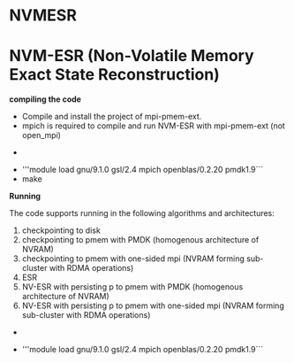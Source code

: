 # NVMESR

NVM-ESR (Non-Volatile Memory Exact State Reconstruction)
============

**compiling the code** 
- Compile and install the project of mpi-pmem-ext.
- mpich is required to compile and run NVM-ESR with mpi-pmem-ext (not open_mpi)
- ```module purge'''
- '''module load gnu/9.1.0 gsl/2.4 mpich openblas/0.2.20 pmdk1.9``` 
- make

**Running**

The code supports running in the following algorithms and architectures:
1) checkpointing to disk
2) checkpointing to pmem with PMDK (homogenous architecture of NVRAM)
3) checkpointing to pmem with one-sided mpi (NVRAM forming sub-cluster with RDMA operations)
4) ESR
5) NV-ESR with persisting p to pmem with PMDK (homogenous architecture of NVRAM)
6) NV-ESR with persisting p to pmem with one-sided mpi (NVRAM forming sub-cluster with RDMA operations)

- ```module purge'''
- '''module load gnu/9.1.0 gsl/2.4 mpich openblas/0.2.20 pmdk1.9``` 


